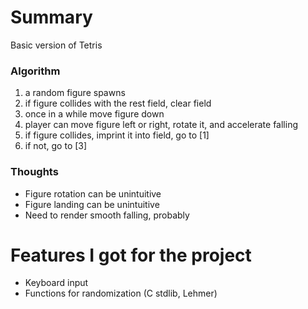 # Summary
Basic version of Tetris  

### Algorithm
1) a random figure spawns
2) if figure collides with the rest field, clear field
3) once in a while move figure down
4) player can move figure left or right, rotate it, and accelerate falling
5) if figure collides, imprint it into field, go to [1]
6) if not, go to [3]

### Thoughts
* Figure rotation can be unintuitive
* Figure landing can be unintuitive
* Need to render smooth falling, probably

# Features I got for the project
* Keyboard input
* Functions for randomization (C stdlib, Lehmer)
